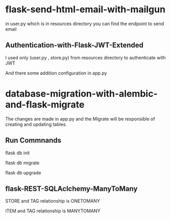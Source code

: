 # flask-send-html-email-with-mailgun

in user.py which is in resources directory you can find the endpoint to send email

## Authentication-with-Flask-JWT-Extended

I used only (user.py , store.py) from resources directory to authenticate with JWT

And there some addition configuration in app.py


# database-migration-with-alembic-and-flask-migrate
The changes are made in app.py and the Migrate will be responsible of creating and updating tables.

## Run Commnands
flask db init

flask db migrate

flask db upgrade

## flask-REST-SQLAclchemy-ManyToMany
STORE and TAG relationship is ONETOMANY

ITEM and TAG relationship is MANYTOMANY
